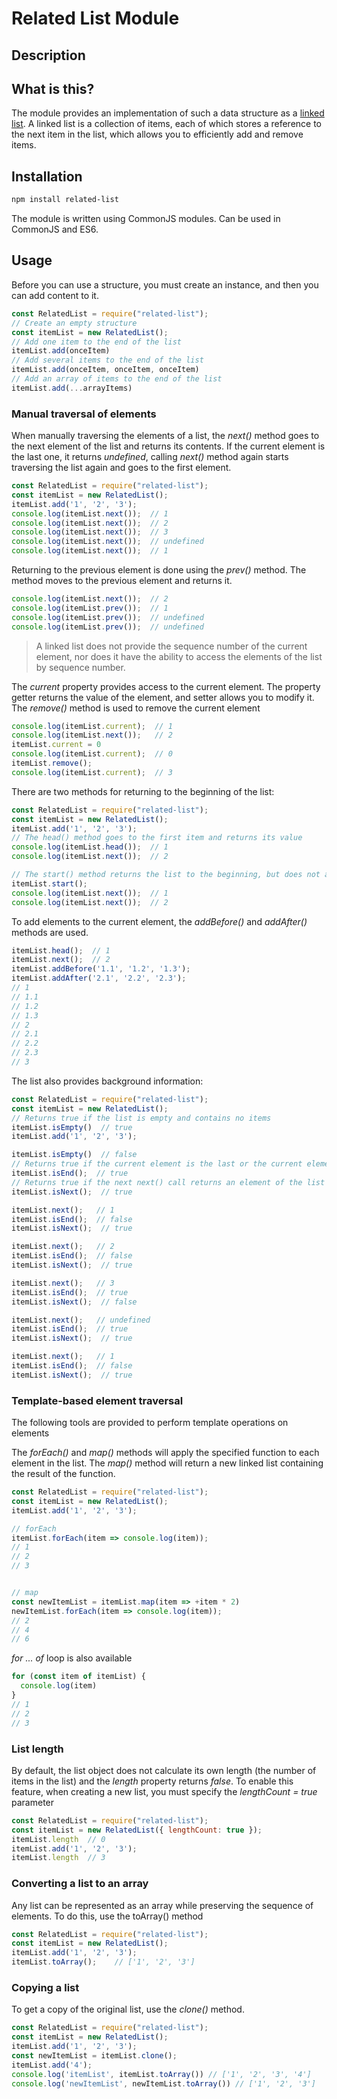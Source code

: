 # Related List Module

## Description

## What is this?

The module provides an implementation of such a data structure as a [linked list](https://en.wikipedia.org/wiki/Linked_list). A linked list is a collection of items, each of which stores a reference to the next item in the list, which allows you to efficiently add and remove items.

## Installation

```bash
npm install related-list
```

The module is written using CommonJS modules. Can be used in CommonJS and ES6.

## Usage

Before you can use a structure, you must create an instance, and then you can add content to it.

```js
const RelatedList = require("related-list");
// Create an empty structure
const itemList = new RelatedList();
// Add one item to the end of the list
itemList.add(onceItem)
// Add several items to the end of the list
itemList.add(onceItem, onceItem, onceItem)
// Add an array of items to the end of the list
itemList.add(...arrayItems)
```

### Manual traversal of elements
When manually traversing the elements of a list, the *next()* method goes to the next element of the list and returns its contents. If the current element is the last one, it returns *undefined*, calling *next()* method again starts traversing the list again and goes to the first element.

```js
const RelatedList = require("related-list");
const itemList = new RelatedList();
itemList.add('1', '2', '3');
console.log(itemList.next());  // 1
console.log(itemList.next());  // 2
console.log(itemList.next());  // 3
console.log(itemList.next());  // undefined
console.log(itemList.next());  // 1
```

Returning to the previous element is done using the *prev()* method. The method moves to the previous element and returns it.

```js
console.log(itemList.next());  // 2
console.log(itemList.prev());  // 1
console.log(itemList.prev());  // undefined
console.log(itemList.prev());  // undefined
```

> A linked list does not provide the sequence number of the current element, nor does it have the ability to access the elements of the list by sequence number.

The *current* property provides access to the current element. The property getter returns the value of the element, and setter allows you to modify it. The *remove()* method is used to remove the current element

```js
console.log(itemList.current);  // 1
console.log(itemList.next());   // 2
itemList.current = 0
console.log(itemList.current);  // 0
itemList.remove();
console.log(itemList.current);  // 3
```

There are two methods for returning to the beginning of the list:

```js
const RelatedList = require("related-list");
const itemList = new RelatedList();
itemList.add('1', '2', '3');
// The head() method goes to the first item and returns its value
console.log(itemList.head());  // 1
console.log(itemList.next());  // 2

// The start() method returns the list to the beginning, but does not assign the current item. This method is used to call the next() method sequentially
itemList.start();
console.log(itemList.next());  // 1
console.log(itemList.next());  // 2
```

To add elements to the current element, the *addBefore()* and *addAfter()* methods are used.

```js
itemList.head();  // 1
itemList.next();  // 2
itemList.addBefore('1.1', '1.2', '1.3');
itemList.addAfter('2.1', '2.2', '2.3');
// 1
// 1.1
// 1.2
// 1.3
// 2
// 2.1
// 2.2
// 2.3
// 3
```


The list also provides background information:

```js
const RelatedList = require("related-list");
const itemList = new RelatedList();
// Returns true if the list is empty and contains no items
itemList.isEmpty()  // true
itemList.add('1', '2', '3');

itemList.isEmpty()  // false
// Returns true if the current element is the last or the current element is not selected
itemList.isEnd();  // true
// Returns true if the next next() call returns an element of the list
itemList.isNext();  // true

itemList.next();   // 1
itemList.isEnd();  // false
itemList.isNext();  // true

itemList.next();   // 2
itemList.isEnd();  // false
itemList.isNext();  // true

itemList.next();   // 3
itemList.isEnd();  // true
itemList.isNext();  // false

itemList.next();   // undefined
itemList.isEnd();  // true
itemList.isNext();  // true

itemList.next();   // 1
itemList.isEnd();  // false
itemList.isNext();  // true
```

### Template-based element traversal

The following tools are provided to perform template operations on elements

The *forEach()* and *map()* methods will apply the specified function to each element in the list. The *map()* method will return a new linked list containing the result of the function.


```js
const RelatedList = require("related-list");
const itemList = new RelatedList();
itemList.add('1', '2', '3');

// forEach
itemList.forEach(item => console.log(item));
// 1
// 2
// 3


// map
const newItemList = itemList.map(item => +item * 2)
newItemList.forEach(item => console.log(item));
// 2
// 4
// 6
```

*for ... of* loop is also available

```js
for (const item of itemList) {
  console.log(item)
}
// 1
// 2
// 3
```

### List length

By default, the list object does not calculate its own length (the number of items in the list) and the *length* property returns *false*. To enable this feature, when creating a new list, you must specify the *lengthCount = true* parameter

```js
const RelatedList = require("related-list");
const itemList = new RelatedList({ lengthCount: true });
itemList.length  // 0
itemList.add('1', '2', '3');
itemList.length  // 3
```

### Converting a list to an array

Any list can be represented as an array while preserving the sequence of elements. To do this, use the toArray() method

```js
const RelatedList = require("related-list");
const itemList = new RelatedList();
itemList.add('1', '2', '3');
itemList.toArray();    // ['1', '2', '3']
```

### Copying a list

To get a copy of the original list, use the *clone()* method.

```js
const RelatedList = require("related-list");
const itemList = new RelatedList();
itemList.add('1', '2', '3');
const newItemList = itemList.clone(); 
itemList.add('4');
console.log('itemList', itemList.toArray()) // ['1', '2', '3', '4']
console.log('newItemList', newItemList.toArray()) // ['1', '2', '3']
```